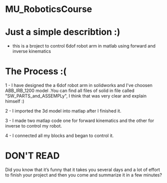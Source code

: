 # MU_RoboticsCourse

# Just a simple describtion :)
- this is a broject to control 6dof robot arm in matlab using forward and inverse 
  	 kinematics 
# The Process :(
1 - I have designed the a 6dof robot arm in solidworks and I've choosen ABB_IRB_1200 model
    	.You can find all files of solid in file called "SW_PARTS_and_ASSEMPLy", I think that
     	was very clear and explain himself :)
      
2 - I imported the 3d model into matlap after I finished it.

3 - I made two matlap code one for forward kinematics and the other for inverse to control my 
     	robot.
      
4 - I connected all my blocks and began to control it.

# DON'T READ 
Did you know that it’s funny that it takes you several days and a lot of effort to finish your project and then you come and summarize it in a few minutes?
